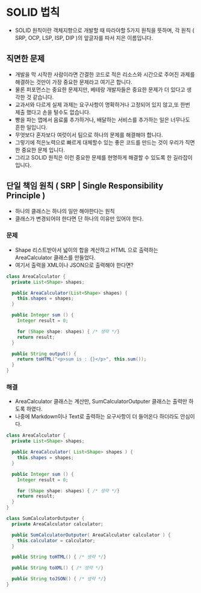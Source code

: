# SOLID 법칙

- SOLID 원칙이란 객체지향으로 개발할 때 따라야할 5가지 원칙을 뜻하며, 각 원칙 ( SRP, OCP, LSP, ISP, DIP )의 앞글자를 따서 지은 이름입니다.

## 직면한 문제

- 개발을 막 시작한 사람이라면 간결한 코드로 적은 리소스와 시간으로 주어진 과제를 해결하는 것만이 가장 중요한 문제라고 여기곤 합니다.
- 물론 퍼포먼스는 중요한 문제지만, 베테랑 개발자들은 중요한 문제가 더 있다고 생각한 것 같습니다.
- 교과서와 다르게 실제 과제는 요구사항이 명확하거나 고정되어 있지 않고,또 한번 제출 했다고 손을 털수도 없습니다.
- 빵을 파는 앱에서 음료룰 추가하거나, 배달하는 서비스를 추가하는 일은 너무나도 흔한 일입니다.
- 무엇보다 혼자보다 여럿이서 팀으로 하나의 문제를 해결해야 합니다.
- 그렇기에 적은노력으로 빠르게 대체할수 있는 좋은 코드를 만드는 것이 우리가 직면한 중요한 문제 입니다.
- 그리고 SOLID 원칙은 이런 중요한 문제를 현명하게 해결할 수 있도록 한 길라잡이입니다.

## 단일 책임 원칙 ( SRP | Single Responsibility Principle )

- 하나의 클래스는 하나의 일만 해야한다는 원칙
- 클래스가 변경되어야 한다면 단 하나의 이유만 있어야 한다.

### 문제

- Shape 리스트받아서 넓이의 합을 계산하고 HTML 으로 출력하는 AreaCalculator 클래스를 만들었다.
- 여기서 출력을 XML이나 JSON으로 출력해야 한다면?

```java
class AreaCalculator {
  private List<Shape> shapes;

  public AreaCalculator(List<Shape> shapes) {
    this.shapes = shapes;
  }

  public Integer sum () {
    Integer result = 0;

    for (Shape shape: shapes) { /* 생략 */}
    return result;
  }

  public String output() {
    return toHTML("<p>sum is : {}</p>", this.sum());
  }
}
```

### 해결

- AreaCalculator 클래스는 계산만, SumCalculatorOutputer 클래스는 출력만 하도록 하였다.
- 나중에 Markdown이나 Text로 출력하는 요구사항이 더 들어온다 하더라도 안심이다.

```java
class AreaCalculator {
  private List<Shape> shapes;

  public AreaCalculator( List<Shape> shapes ) {
    this.shapes = shapes;
  }

  public Integer sum () {
    Integer result = 0;

    for (Shape shape: shapes) { /* 생략 */}
    return result;
  }
}

class SumCalculatorOutputer {
  private AreaCalculator calculator;

  public SumCalculatorOutputer( AreaCalculator calculator ) {
    this.calculator = calculator;
  }

  public String toHTML() { /* 생략 */}

  public String toXML() { /* 생략 */}

  public String toJSON() { /* 생략 */}
}
```
